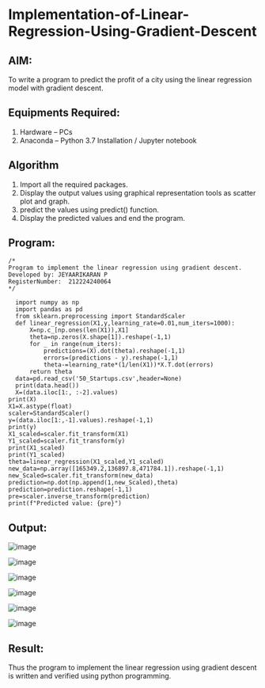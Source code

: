 # Implementation-of-Linear-Regression-Using-Gradient-Descent

## AIM:
To write a program to predict the profit of a city using the linear regression model with gradient descent.

## Equipments Required:
1. Hardware – PCs
2. Anaconda – Python 3.7 Installation / Jupyter notebook

## Algorithm
1. Import all the required packages.
2. Display the output values using graphical representation tools as scatter plot and graph.
3. predict the values using predict() function.
4. Display the predicted values and end the program.

## Program:
```
/*
Program to implement the linear regression using gradient descent.
Developed by: JEYAARIKARAN P
RegisterNumber:  212224240064
*/

  import numpy as np
  import pandas as pd
  from sklearn.preprocessing import StandardScaler
  def linear_regression(X1,y,learning_rate=0.01,num_iters=1000):
      X=np.c_[np.ones(len(X1)),X1]
      theta=np.zeros(X.shape[1]).reshape(-1,1)
      for _ in range(num_iters):
          predictions=(X).dot(theta).reshape(-1,1)
          errors=(predictions - y).reshape(-1,1)
          theta-=learning_rate*(1/len(X1))*X.T.dot(errors)
      return theta
  data=pd.read_csv('50_Startups.csv',header=None)
  print(data.head())
  X=(data.iloc[1:, :-2].values)
print(X)
X1=X.astype(float)
scaler=StandardScaler()
y=(data.iloc[1:,-1].values).reshape(-1,1)
print(y)
X1_scaled=scaler.fit_transform(X1)
Y1_scaled=scaler.fit_transform(y)
print(X1_scaled)
print(Y1_scaled)
theta=linear_regression(X1_scaled,Y1_scaled)
new_data=np.array([165349.2,136897.8,471784.1]).reshape(-1,1)
new_Scaled=scaler.fit_transform(new_data)
prediction=np.dot(np.append(1,new_Scaled),theta)
prediction=prediction.reshape(-1,1)
pre=scaler.inverse_transform(prediction)
print(f"Predicted value: {pre}")

```

## Output:

![image](https://github.com/user-attachments/assets/5307b65c-6e37-4954-bfcc-6661207b1d30)



![image](https://github.com/user-attachments/assets/5f75fd18-ecaf-4a31-bdff-0eabc232e211)


![image](https://github.com/user-attachments/assets/78cd781d-8a07-4ae6-a1db-c04377fe3869)



![image](https://github.com/user-attachments/assets/c4c2fc03-ae90-40ea-8bfc-97d2b9c5736b)


![image](https://github.com/user-attachments/assets/f92c7780-3231-488e-9ce4-7b249717729b)


![image](https://github.com/user-attachments/assets/a9ff1c12-a33f-4bd7-9ca9-faed217ab76b)



## Result:
Thus the program to implement the linear regression using gradient descent is written and verified using python programming.
